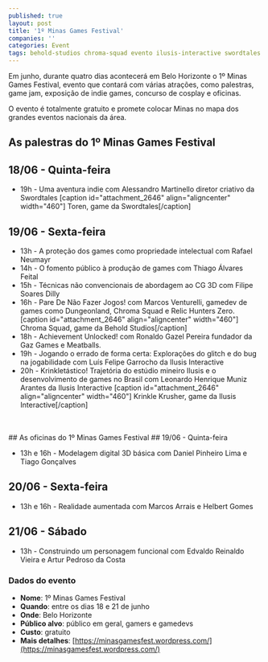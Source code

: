 ```yaml
---
published: true
layout: post
title: '1º Minas Games Festival'
companies: ''
categories: Event
tags: behold-studios chroma-squad evento ilusis-interactive swordtales minas-games-festival concurso
---
```

Em junho, durante quatro dias acontecerá em Belo Horizonte o 1º Minas Games Festival, evento que contará com várias atrações, como palestras, game jam, exposição de indie games, concurso de cosplay e oficinas.

O evento é totalmente gratuito e promete colocar Minas no mapa dos grandes eventos nacionais da área.

## As palestras do 1º Minas Games Festival
## 18/06 - Quinta-feira
<ul>
	<li>19h - Uma aventura indie com Alessandro Martinello diretor criativo da Swordtales
[caption id="attachment_2646" align="aligncenter" width="460"]
 Toren, game da Swordtales[/caption]
</li>
</ul>

## 19/06 - Sexta-feira
<ul>
	<li>13h - A proteção dos games como propriedade intelectual com Rafael Neumayr</li>
	<li>14h - O fomento público à produção de games com Thiago Álvares Feital</li>
	<li>15h - Técnicas não convencionais de abordagem ao CG 3D com Filipe Soares Dilly</li>
	<li>16h - Pare De Não Fazer Jogos! com Marcos Venturelli, gamedev de games como Dungeonland, Chroma Squad e Relic Hunters Zero.
[caption id="attachment_2646" align="aligncenter" width="460"]
 Chroma Squad, game da Behold Studios[/caption]
</li>
	<li>18h - Achievement Unlocked! com Ronaldo Gazel Pereira fundador da Gaz Games e Meatballs.</li>
	<li>19h - Jogando o errado de forma certa: Explorações do glitch e do bug na jogabilidade com Luís Felipe Garrocho da Ilusis Interactive</li>
	<li>20h - Krinkletástico! Trajetória do estúdio mineiro Ilusis e o desenvolvimento de games no Brasil com Leonardo Henrique Muniz Arantes da Ilusis Interactive
[caption id="attachment_2646" align="aligncenter" width="460"]
 Krinkle Krusher, game da Ilusis Interactive[/caption]
</li>
</ul>
<br><br>
## As oficinas do 1º Minas Games Festival
## 19/06 - Quinta-feira
<ul>
	<li>13h e 16h - Modelagem digital 3D básica com Daniel Pinheiro Lima e Tiago Gonçalves</li>
</ul>

## 20/06 - Sexta-feira
<ul>
	<li>13h e 16h - Realidade aumentada com Marcos Arrais e Helbert Gomes</li>
</ul>

## 21/06 - Sábado
<ul>
	<li>13h - Construindo um personagem funcional com Edvaldo Reinaldo Vieira e Artur Pedroso da Costa</li>
</ul>

### Dados do evento
* **Nome**: 1º Minas Games Festival
* **Quando**: entre os dias 18 e 21 de junho
* **Onde**: Belo Horizonte
* **Público alvo**: público em geral, gamers e gamedevs
* **Custo**: gratuito
* **Mais detalhes**: [https://minasgamesfest.wordpress.com/](https://minasgamesfest.wordpress.com/)
